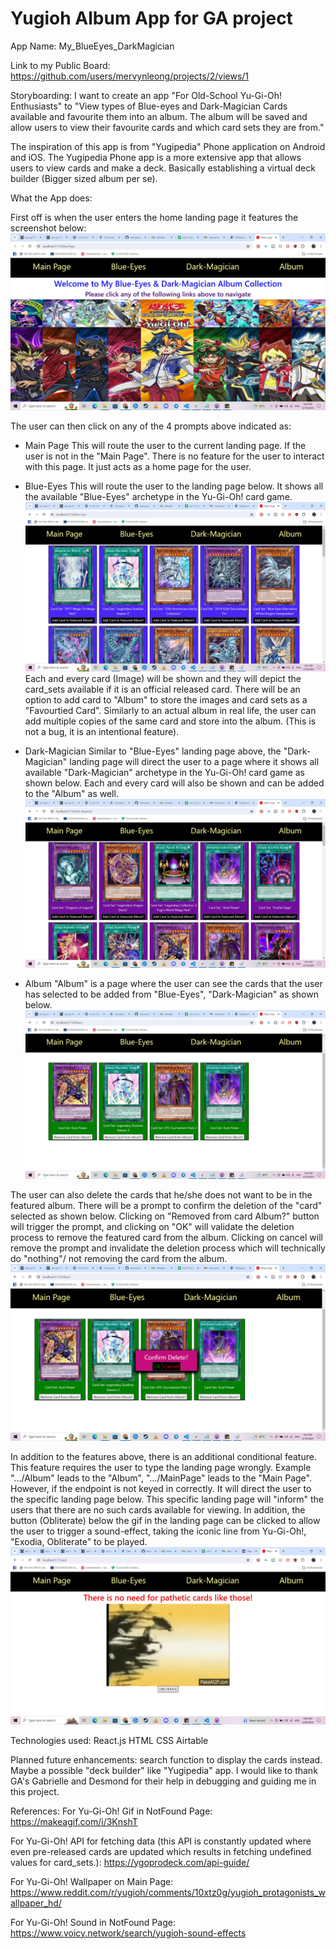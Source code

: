 # Yugioh Album App for GA project

App Name: My_BlueEyes_DarkMagician

Link to my Public Board: https://github.com/users/mervynleong/projects/2/views/1

Storyboarding:
I want to create an app "For Old-School Yu-Gi-Oh! Enthusiasts" to "View types of Blue-eyes and Dark-Magician Cards available and favourite them into an album. The album will be saved and allow users to view their favourite cards and which card sets they are from."

The inspiration of this app is from "Yugipedia" Phone application on Android and iOS.
The Yugipedia Phone app is a more extensive app that allows users to view cards and make a deck. Basically establishing a virtual deck builder (Bigger sized album per se).

What the App does:

First off is when the user enters the home landing page it features the screenshot below:
![alt text](Applanding-screen.jpg)

The user can then click on any of the 4 prompts above indicated as:

- Main Page
  This will route the user to the current landing page. If the user is not in the "Main Page".
  There is no feature for the user to interact with this page. It just acts as a home page for the user.

- Blue-Eyes
  This will route the user to the landing page below. It shows all the available "Blue-Eyes" archetype in the Yu-Gi-Oh! card game.
  ![alt text](BlueEyesLandingScreen.jpg)
  Each and every card (Image) will be shown and they will depict the card_sets available if it is an official released card.
  There will be an option to add card to "Album" to store the images and card sets as a "Favourtied Card". Similarly to an actual album in real life, the user can add multiple copies of the same card and store into the album. (This is not a bug, it is an intentional feature).

- Dark-Magician
  Similar to "Blue-Eyes" landing page above, the "Dark-Magician" landing page will direct the user to a page where it shows all available "Dark-Magician" archetype in the Yu-Gi-Oh! card game as shown below.
  Each and every card will also be shown and can be added to the "Album" as well.
  ![alt text](DarkMagicianLandingScreen.jpg)

- Album
  "Album" is a page where the user can see the cards that the user has selected to be added from "Blue-Eyes", "Dark-Magician" as shown below.
  ![alt text](<AlbumLanding Screen.jpg>)

The user can also delete the cards that he/she does not want to be in the featured album. There will be a prompt to confirm the deletion of the "card" selected as shown below.
Clicking on "Removed from card Album?" button will trigger the prompt, and clicking on "OK" will validate the deletion process to remove the featured card from the album. Clicking on cancel will remove the prompt and invalidate the deletion process which will technically do "nothing"/ not removing the card from the album.
![alt text](RemovedFromAlbumScreen.jpg)

In addition to the features above, there is an additional conditional feature.
This feature requires the user to type the landing page wrongly. Example ".../Album" leads to the "Album", ".../MainPage" leads to the "Main Page". However, if the endpoint is not keyed in correctly. It will direct the user to the specific landing page below. This specific landing page will "inform" the users that there are no such cards available for viewing. In addition, the button (Obliterate) below the gif in the landing page can be clicked to allow the user to trigger a sound-effect, taking the iconic line from Yu-Gi-Oh!, "Exodia, Obliterate" to be played.
![alt text](NotFoundLandingScreen.jpg)

Technologies used:
React.js
HTML
CSS
Airtable

Planned future enhancements: search function to display the cards instead. Maybe a possible "deck builder" like "Yugipedia" app.
I would like to thank GA's Gabrielle and Desmond for their help in debugging and guiding me in this project.

References:
For Yu-Gi-Oh! Gif in NotFound Page:
https://makeagif.com/i/3KnshT

For Yu-Gi-Oh! API for fetching data (this API is constantly updated where even pre-released cards are updated which results in fetching undefined values for card_sets.):
https://ygoprodeck.com/api-guide/

For Yu-Gi-Oh! Wallpaper on Main Page:
https://www.reddit.com/r/yugioh/comments/10xtz0g/yugioh_protagonists_wallpaper_hd/

For Yu-Gi-Oh! Sound in NotFound Page:
https://www.voicy.network/search/yugioh-sound-effects

